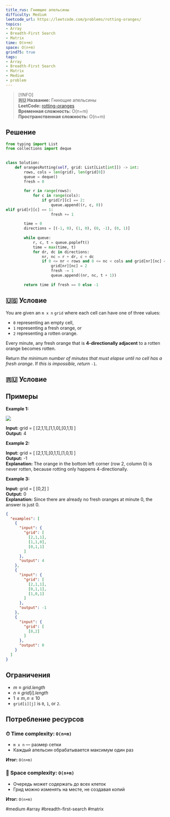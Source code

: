 ```yaml
---
title_rus: Гниющие апельсины
difficulty: Medium
leetcode_url: https://leetcode.com/problems/rotting-oranges/
topics:
- Array
- Breadth-First Search
- Matrix
time: O(n+m)
space: O(n+m)
grind75: true
tags:
- Array
- Breadth-First Search
- Matrix
- Medium
- problem
---
```


> [!INFO]  
> **🇷🇺 Название:** Гниющие апельсины  
> **LeetCode:** [rotting-oranges](https://leetcode.com/problems/rotting-oranges/)  
> **Временная сложность:** O(n+m)  
> **Пространственная сложность:** O(n+m)  

## Решение

```python
from typing import List  
from collections import deque  
  
  
class Solution:  
    def orangesRotting(self, grid: List[List[int]]) -> int:  
        rows, cols = len(grid), len(grid[0])  
        queue = deque()  
        fresh = 0  
  
        for r in range(rows):  
            for c in range(cols):  
                if grid[r][c] == 2:  
                    queue.append((r, c, 0))   
elif grid[r][c] == 1:  
                    fresh += 1  
  
        time = 0  
        directions = [(-1, 0), (1, 0), (0, -1), (0, 1)]  
  
        while queue:  
            r, c, t = queue.popleft()  
            time = max(time, t)  
            for dr, dc in directions:  
                nr, nc = r + dr, c + dc  
                if 0 <= nr < rows and 0 <= nc < cols and grid[nr][nc] == 1:  
                    grid[nr][nc] = 2  
                    fresh -= 1  
                    queue.append((nr, nc, t + 1))  
  
        return time if fresh == 0 else -1
```

## 🇺🇸 Условие

You are given an `m x n` `grid` where each cell can have one of three values:

- `0` representing an empty cell,
- `1` representing a fresh orange, or
- `2` representing a rotten orange.

Every minute, any fresh orange that is **4-directionally adjacent** to a rotten orange becomes rotten.

Return _the minimum number of minutes that must elapse until no cell has a fresh orange_. If _this is impossible, return_ `-1`.

## 🇷🇺 Условие

<!-- Место для вставки перевода на русском языке -->

## Примеры

**Example 1:**

![](https://assets.leetcode.com/uploads/2019/02/16/oranges.png)

**Input:** grid = [ [2,1,1],[1,1,0],[0,1,1] ]  
**Output:** 4  

**Example 2:**

**Input:** grid = [ [2,1,1],[0,1,1],[1,0,1] ]  
**Output:** -1  
**Explanation:** The orange in the bottom left corner (row 2, column 0) is never rotten, because rotting only happens 4-directionally.  

**Example 3:**

**Input:** grid = [ [0,2] ]  
**Output:** 0  
**Explanation:** Since there are already no fresh oranges at minute 0, the answer is just 0.  

```json
{
  "examples": [
    {
      "input": {
        "grid": [
          [2,1,1],
          [1,1,0],
          [0,1,1]
        ]
      },
      "output": 4
    },
    {
      "input": {
        "grid": [
          [2,1,1],
          [0,1,1],
          [1,0,1]
        ]
      },
      "output": -1
    },
    {
      "input": {
        "grid": [
          [0,2]
        ]
      },
      "output": 0
    }
  ]
}
```

## Ограничения

- $m \equiv grid.length$
- $n \equiv grid[i].length$
- $1 \leq m, n \leq 10$
- `grid[i][j]` is `0`, `1`, or `2`.

## Потребление ресурсов
### ⏱ Time complexity: `O(n+m)`

- `m x n` — размер сетки
- Каждый апельсин обрабатывается максимум один раз

**Итог:** `O(n+m)`

### 🧠 Space complexity: `O(n+m)`

- Очередь может содержать до всех клеток
- Грид можно изменять на месте, не создавая копий

**Итог:** `O(n+m)`

#medium #array #breadth-first-search #matrix

